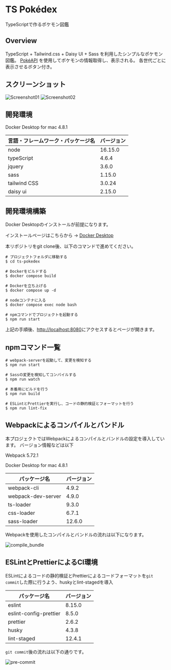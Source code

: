 # TS Pokédex
TypeScriptで作るポケモン図鑑

## Overview
TypeScript + Tailwind.css + Daisy UI + Sass を利用したシンプルなポケモン図鑑。
[PokéAPI](https://pokeapi.co/) を使用してポケモンの情報取得し、表示される。
各世代ごとに表示させるボタン付き。

## スクリーンショット

![Screenshot01](https://user-images.githubusercontent.com/39920490/169633399-779dfbc9-bb9b-4e09-8249-cac06df107dc.png)
![Screenshot02](https://user-images.githubusercontent.com/39920490/169633425-e0f95f79-617f-4c08-aaa2-68e3e25dcdf6.png)


## 開発環境

Docker Desktop for mac 4.8.1

| 言語・フレームワーク・パッケージ名                 | バージョン     | 
| -------------------------------------------- | -------------- | 
| node | 16.15.0 | 
| typeScript | 4.6.4 | 
| jquery | 3.6.0 |
| sass  | 1.15.0 | 
| tailwind CSS | 3.0.24 | 
| daisy ui | 2.15.0 |

## 開発環境構築

Docker Desktopのインストールが前提になります。

インストールページはこちらから → [Docker Desktop](https://www.docker.com/get-started/)


本リポジトリをgit clone後、以下のコマンドで進めてください。
```
# プロジェクトフォルダに移動する
$ cd ts-pokedex

# Dockerをビルドする
$ docker compose build

# Dockerを立ち上げる
$ docker compose up -d

# nodeコンテナに入る
$ docker compose exec node bash

# npmコマンドでプロジェクトを起動する
$ npm run start
```

上記の手順後、[http://localhost:8080](http://localhost:8080)にアクセスするとページが開きます。

## npmコマンド一覧

```
# webpack-serverを起動して、変更を検知する
$ npm run start

# Sassの変更を検知してコンパイルする
$ npm run watch

# 本番用にビルドを行う
$ npm run build

# ESLintとPrettierを実行し、コードの静的検証とフォーマットを行う
$ npm run lint-fix
```


## Webpackによるコンパイルとバンドル
本プロジェクトではWebpackによるコンパイルとバンドルの設定を導入しています。
バージョン情報などは以下

Webpack 5.72.1

Docker Desktop for mac 4.8.1

| パッケージ名                 | バージョン     | 
| -------------------------------------------- | -------------- | 
| webpack-cli | 4.9.2 | 
| webpack-dev-server | 4.9.0 | 
| ts-loader | 9.3.0 |
| css-loader  | 6.7.1 | 
| sass-loader | 12.6.0 | 

Webpackを使用したコンパイルとバンドルの流れは以下になります。

![compile_bundle](https://user-images.githubusercontent.com/39920490/169633488-702d3b32-d691-4189-803f-5ea9bd58f51d.png)

## ESLintとPrettierによるCI環境
ESLintによるコードの静的検証とPrettierによるコードフォーマットを`git commit`した際に行うよう、huskyとlint-stagedを導入

| パッケージ名                 | バージョン     | 
| -------------------------------------------- | -------------- | 
| eslint | 8.15.0 | 
| eslint-config-prettier | 8.5.0 | 
| prettier | 2.6.2 |
| husky  | 4.3.8 | 
| lint-staged | 12.4.1 | 

`git commit`後の流れは以下の通りです。

![pre-commit](https://user-images.githubusercontent.com/39920490/169633486-85c6a538-a46a-43de-bd90-434775dc6857.png)
